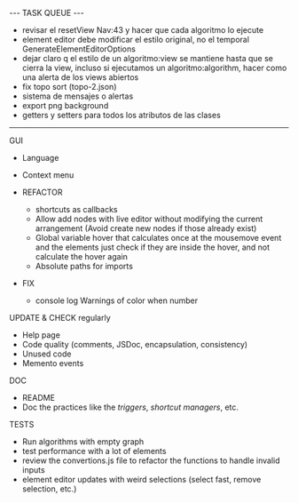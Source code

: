 
--- TASK QUEUE ---

- revisar el resetView Nav:43 y hacer que cada algoritmo lo ejecute
- element editor debe modificar el estilo original, no el temporal GenerateElementEditorOptions
- dejar claro q el estilo de un algoritmo:view se mantiene hasta que se cierra la view, incluso si ejecutamos un algoritmo:algorithm, hacer como una alerta de los views abiertos
- fix topo sort (topo-2.json)
- sistema de mensajes o alertas
- export png background
- getters y setters para todos los atributos de las clases

------------------

GUI
  - Language
  - Context menu


- REFACTOR 
  - shortcuts as callbacks
  - Allow add nodes with live editor without modifying the current arrangement (Avoid create new nodes if those already exist)
  - Global variable hover that calculates once at the mousemove event and the elements just check if they are inside the hover, and not calculate the hover again
  - Absolute paths for imports


- FIX
  - console log Warnings of color when number


UPDATE & CHECK regularly
  - Help page
  - Code quality (comments, JSDoc, encapsulation, consistency)
  - Unused code
  - Memento events

DOC
  - README
  - Doc the practices like the *triggers*, *shortcut managers*, etc.

TESTS
  - Run algorithms with empty graph
  - test performance with a lot of elements
  - review the convertions.js file to refactor the functions to handle invalid inputs
  - element editor updates with weird selections (select fast, remove selection, etc.)
